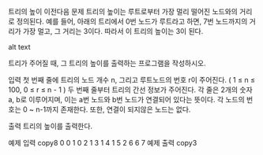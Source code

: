 트리의 높이
이전다음
문제
트리의 높이는 루트로부터 가장 멀리 떨어진 노드와의 거리로 정의된다. 예를 들어, 아래의 트리에서 0번 노드가 루트라고 하면, 7번 노드까지의 거리가 가장 멀고, 그 거리는 3이다. 따라서 이 트리의 높이는 3이 된다.

alt text

트리가 주어질 때, 그 트리의 높이를 출력하는 프로그램을 작성하시오.



입력
첫 번째 줄에 트리의 노드 개수 n, 그리고 루트노드의 번호 r이 주어진다. ( 1 ≤ n ≤ 100, 0 ≤ r ≤ n - 1 ) 두 번째 줄부터 트리의 간선 정보가 주어진다. 각 줄은 2개의 숫자 a, b로 이루어지며, 이는 a번 노드와 b번 노드가 연결되어 있다는 뜻이다. 각 노드의 번호는 0 ~ n-1까지 존재한다. 또한, 연결이 되지않은 노드는 없다.

출력
트리의 높이를 출력한다.



예제 입력
copy8 0
0 1
0 2
1 3
1 4
1 5
2 6
6 7
예제 출력
copy3